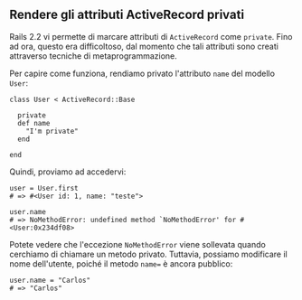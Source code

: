 ## Rendere gli attributi ActiveRecord privati

Rails 2.2 vi permette di marcare attributi di `ActiveRecord` come `private`. Fino ad ora, questo era difficoltoso, dal momento che tali attributi sono creati attraverso tecniche di metaprogrammazione.

Per capire come funziona, rendiamo privato l'attributo `name` del modello `User`:

	class User < ActiveRecord::Base

	  private
	  def name
	    "I'm private"
	  end

	end

Quindi, proviamo ad accedervi:

	user = User.first
	# => #<User id: 1, name: "teste">

	user.name
	# => NoMethodError: undefined method `NoMethodError' for #<User:0x234df08>

Potete vedere che l'eccezione `NoMethodError` viene sollevata quando cerchiamo di chiamare un metodo privato. Tuttavia, possiamo modificare il nome dell'utente, poiché il metodo `name=` è ancora pubblico:

	user.name = "Carlos"
	# => "Carlos"
